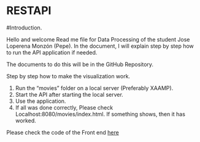 # RESTAPI

#Introduction.


Hello and welcome Read me file for Data Processing of the student Jose Loperena
Monzón (Pepe). In the document, I will explain step by step how to run the API
application if needed. 

The documents to do this will be in the GitHub Repository.

Step by step how to make the visualization work.
1. Run the “movies” folder on a local server (Preferably XAAMP).
2. Start the API after starting the local server.
3. Use the application.
4. If all was done correctly, Please check Localhost:8080/movies/index.html. If something shows, then it has worked.


Please check the code of the Front end [here](https://github.com/PepeLoperenaa/RESTAPI-FrontEnd)
